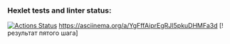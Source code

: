 ### Hexlet tests and linter status:
[![Actions Status](https://github.com/DaniyarMashayev/java-project-71/actions/workflows/hexlet-check.yml/badge.svg)](https://github.com/DaniyarMashayev/java-project-71/actions)
https://asciinema.org/a/YgFffAiprEgRJI5pkuDHMFa3d                [!результат пятого шага] 

